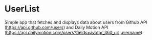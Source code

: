 # UserList

Simple app that fetches and displays data about users from Github API (https://api.github.com/users) and Daily Motion API (https://api.dailymotion.com/users?fields=avatar_360_url,username).
